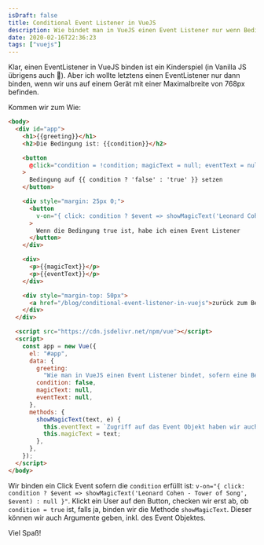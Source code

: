 ```yaml
---
isDraft: false
title: Conditional Event Listener in VueJS
description: Wie bindet man in VueJS einen Event Listener nur wenn Bedingung X erfüllt ist? Und wie kann ich dem Listener Argumente mitgeben?
date: 2020-02-16T22:36:23
tags: ["vuejs"]
---
```


Klar, einen EventListener in VueJS binden ist ein Kinderspiel (in Vanilla JS übrigens auch 😬). Aber ich wollte letztens einen EventListener nur dann binden, wenn wir uns auf einem Gerät mit einer Maximalbreite von 768px befinden.

Kommen wir zum Wie:

```html
<body>
  <div id="app">
    <h1>{{greeting}}</h1>
    <h2>Die Bedingung ist: {{condition}}</h2>

    <button
      @click="condition = !condition; magicText = null; eventText = null;"
    >
      Bedingung auf {{ condition ? 'false' : 'true' }} setzen
    </button>

    <div style="margin: 25px 0;">
      <button
        v-on="{ click: condition ? $event => showMagicText('Leonard Cohen - Tower of Song', $event) : null }"
      >
        Wenn die Bedingung true ist, habe ich einen Event Listener
      </button>
    </div>

    <div>
      <p>{{magicText}}</p>
      <p>{{eventText}}</p>
    </div>

    <div style="margin-top: 50px">
      <a href="/blog/conditional-event-listener-in-vuejs">zurück zum Beitrag</a>
    </div>
  </div>

  <script src="https://cdn.jsdelivr.net/npm/vue"></script>
  <script>
    const app = new Vue({
      el: "#app",
      data: {
        greeting:
          "Wie man in VueJS einen Event Listener bindet, sofern eine Bedingung erfüllt ist.",
        condition: false,
        magicText: null,
        eventText: null,
      },
      methods: {
        showMagicText(text, e) {
          this.eventText = `Zugriff auf das Event Objekt haben wir auch. Du hast auf die Positionen x: ${e.x} und y: ${e.y} geklickt!`;
          this.magicText = text;
        },
      },
    });
  </script>
</body>
```

Wir binden ein Click Event sofern die `condition` erfüllt ist: `v-on="{ click: condition ? $event => showMagicText('Leonard Cohen - Tower of Song', $event) : null }"`. Klickt ein User auf den Button, checken wir erst ab, ob `condition = true` ist, falls ja, binden wir die Methode `showMagicText`. Dieser können wir auch Argumente geben, inkl. des Event Objektes.

Viel Spaß!
